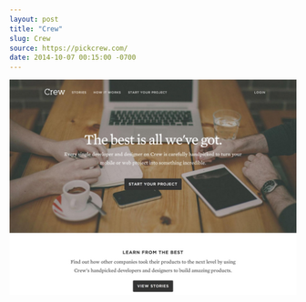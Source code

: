 ```yaml
---
layout: post
title: "Crew"
slug: Crew
source: https://pickcrew.com/
date: 2014-10-07 00:15:00 -0700
---
```


<img src="/assets/img/screenshots/crew.jpg">